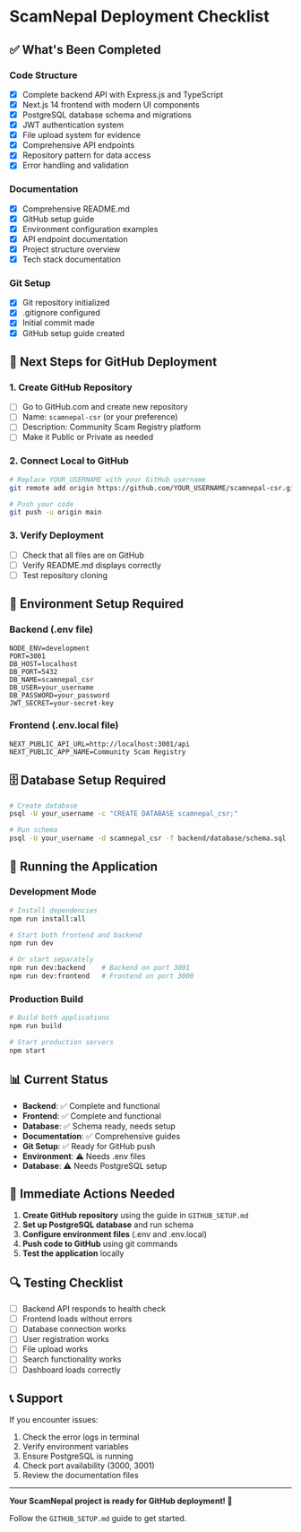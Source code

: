 # ScamNepal Deployment Checklist

## ✅ What's Been Completed

### Code Structure
- [x] Complete backend API with Express.js and TypeScript
- [x] Next.js 14 frontend with modern UI components
- [x] PostgreSQL database schema and migrations
- [x] JWT authentication system
- [x] File upload system for evidence
- [x] Comprehensive API endpoints
- [x] Repository pattern for data access
- [x] Error handling and validation

### Documentation
- [x] Comprehensive README.md
- [x] GitHub setup guide
- [x] Environment configuration examples
- [x] API endpoint documentation
- [x] Project structure overview
- [x] Tech stack documentation

### Git Setup
- [x] Git repository initialized
- [x] .gitignore configured
- [x] Initial commit made
- [x] GitHub setup guide created

## 🚀 Next Steps for GitHub Deployment

### 1. Create GitHub Repository
- [ ] Go to GitHub.com and create new repository
- [ ] Name: `scamnepal-csr` (or your preference)
- [ ] Description: Community Scam Registry platform
- [ ] Make it Public or Private as needed

### 2. Connect Local to GitHub
```bash
# Replace YOUR_USERNAME with your GitHub username
git remote add origin https://github.com/YOUR_USERNAME/scamnepal-csr.git

# Push your code
git push -u origin main
```

### 3. Verify Deployment
- [ ] Check that all files are on GitHub
- [ ] Verify README.md displays correctly
- [ ] Test repository cloning

## 🔧 Environment Setup Required

### Backend (.env file)
```env
NODE_ENV=development
PORT=3001
DB_HOST=localhost
DB_PORT=5432
DB_NAME=scamnepal_csr
DB_USER=your_username
DB_PASSWORD=your_password
JWT_SECRET=your-secret-key
```

### Frontend (.env.local file)
```env
NEXT_PUBLIC_API_URL=http://localhost:3001/api
NEXT_PUBLIC_APP_NAME=Community Scam Registry
```

## 🗄️ Database Setup Required

```bash
# Create database
psql -U your_username -c "CREATE DATABASE scamnepal_csr;"

# Run schema
psql -U your_username -d scamnepal_csr -f backend/database/schema.sql
```

## 🚀 Running the Application

### Development Mode
```bash
# Install dependencies
npm run install:all

# Start both frontend and backend
npm run dev

# Or start separately
npm run dev:backend    # Backend on port 3001
npm run dev:frontend   # Frontend on port 3000
```

### Production Build
```bash
# Build both applications
npm run build

# Start production servers
npm start
```

## 📊 Current Status

- **Backend**: ✅ Complete and functional
- **Frontend**: ✅ Complete and functional  
- **Database**: ✅ Schema ready, needs setup
- **Documentation**: ✅ Comprehensive guides
- **Git Setup**: ✅ Ready for GitHub push
- **Environment**: ⚠️ Needs .env files
- **Database**: ⚠️ Needs PostgreSQL setup

## 🎯 Immediate Actions Needed

1. **Create GitHub repository** using the guide in `GITHUB_SETUP.md`
2. **Set up PostgreSQL database** and run schema
3. **Configure environment files** (.env and .env.local)
4. **Push code to GitHub** using git commands
5. **Test the application** locally

## 🔍 Testing Checklist

- [ ] Backend API responds to health check
- [ ] Frontend loads without errors
- [ ] Database connection works
- [ ] User registration works
- [ ] File upload works
- [ ] Search functionality works
- [ ] Dashboard loads correctly

## 📞 Support

If you encounter issues:
1. Check the error logs in terminal
2. Verify environment variables
3. Ensure PostgreSQL is running
4. Check port availability (3000, 3001)
5. Review the documentation files

---

**Your ScamNepal project is ready for GitHub deployment! 🚀**

Follow the `GITHUB_SETUP.md` guide to get started.
